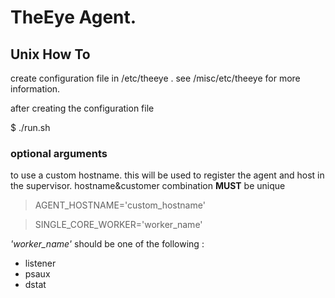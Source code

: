 
# TheEye Agent.

## Unix How To

create configuration file in /etc/theeye . see /misc/etc/theeye for more information.

after creating the configuration file

$ ./run.sh

### optional arguments

to use a custom hostname. this will be used to register the agent and host in the supervisor. hostname&customer combination **MUST** be unique

> AGENT_HOSTNAME='custom_hostname'

> SINGLE_CORE_WORKER='worker_name'

*'worker_name'* should be one of the following : 

* listener
* psaux
* dstat



